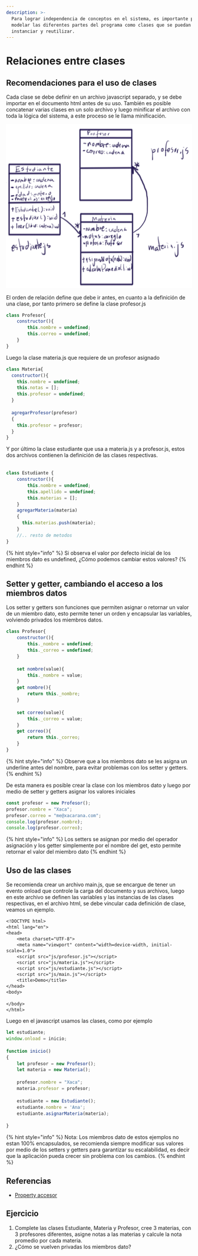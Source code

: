```yaml
---
description: >-
  Para lograr independencia de conceptos en el sistema, es importante poder
  modelar las diferentes partes del programa como clases que se puedan
  instanciar y reutilizar.
---
```


# Relaciones entre clases

## Recomendaciones para el uso de clases

Cada clase se debe definir en un archivo javascript separado, y se debe importar en el documento html antes de su uso. También es posible concatenar varias clases en un solo archivo y luego minificar el archivo con toda la lógica del sistema, a este proceso se le llama minificación.

![Diagrama de clases relacionadas](../.gitbook/assets/imagen%20%2841%29.png)

El orden de relación define que debe ir antes, en cuanto a la definición de una clase, por tanto primero se define la clase profesor.js

```javascript
class Profesor{
    constructor(){
        this.nombre = undefined;
        this.correo = undefined;
    }
}
```

Luego la clase materia.js que requiere de un profesor asignado

```javascript
class Materia{
  constructor(){
    this.nombre = undefined;
    this.notas = [];
    this.profesor = undefined;
  }
  
  agregarProfesor(profesor)
  {
    this.profesor = profesor;
  }
}
```

Y por último la clase estudiante que usa a materia.js y a profesor.js, estos dos archivos contienen la definición de las clases respectivas.

```javascript

class Estudiante {
    constructor(){
        this.nombre = undefined;
        this.apellido = undefined;
        this.materias = [];
    }
    agregarMateria(materia)
    {
      this.materias.push(materia);
    }
    //.. resto de metodos
}
```

{% hint style="info" %}
Si observa el valor por defecto inicial de los miembros dato es undefined, ¿Cómo podemos cambiar estos valores?
{% endhint %}

## Setter y getter, cambiando el acceso a los miembros datos

Los setter y getters son funciones que permiten asignar o retornar un valor de un miembro dato, esto permite tener un orden y encapsular las variables, volviendo privados los miembros datos.

```javascript
class Profesor{
    constructor(){
        this._nombre = undefined;
        this._correo = undefined;
    }
    
    set nombre(value){
        this._nombre = value;
    }
    get nombre(){
        return this._nombre;
    }
    
    set correo(value){
        this._correo = value;
    }
    get correo(){
        return this._correo;
    }
}
```

{% hint style="info" %}
Observe que a los miembros dato se les asigna un underline antes del nombre, para evitar problemas con los setter y getters.
{% endhint %}

De esta manera es posible crear la clase con los miembros dato y luego por medio de setter   y getters asignar los valores iniciales

```javascript
const profesor = new Profesor();
profesor.nombre = "Xaca";
profesor.correo = "me@xacarana.com";
console.log(profesor.nombre);
console.log(profesor.correo);
```

{% hint style="info" %}
Los setters se asignan por medio del operador asignación y los getter simplemente por el nombre del get, esto permite retornar el valor del miembro dato
{% endhint %}

## Uso de las clases

Se recomienda crear un archivo main.js, que se encargue de tener un evento onload que controle la carga del documento y sus archivos, luego en este archivo se definen las variables y las instancias de las clases respectivas, en el archivo html, se debe vincular cada definición de clase, veamos un ejemplo.

```markup
<!DOCTYPE html>
<html lang="en">
<head>
	<meta charset="UTF-8">
	<meta name="viewport" content="width=device-width, initial-scale=1.0">
	<script src="js/profesor.js"></script>
	<script src="js/materia.js"></script>
	<script src="js/estudiante.js"></script>
	<script src="js/main.js"></script>
	<title>Demo</title>
</head>
<body>
	
</body>
</html>
```

Luego en el javascript usamos las clases, como por ejemplo

```javascript
let estudiante;
window.onload = inicio;

function inicio()
{
    let profesor = new Profesor();
    let materia = new Materia();
    
    profesor.nombre = "Xaca";
    materia.profesor = profesor;
    
    estudiante = new Estudiante();
    estudiante.nombre = 'Ana';
    estudiante.asignarMateria(materia);
    
}
```

{% hint style="info" %}
Nota: Los miembros dato de estos ejemplos no estan 100% encapsulados, se recomienda siempre modificar sus valores por medio de los setters y getters para garantizar su escalabilidad, es decir que la aplicación pueda crecer sin problema con los cambios.
{% endhint %}

## Referencias

* [Property accesor](https://javascript.info/property-accessors)

## Ejercicio

1. Complete las clases Estudiante, Materia y Profesor, cree 3 materias, con 3 profesores diferentes, asigne notas a las materias y calcule la nota promedio por cada materia.
2. ¿Cómo se vuelven privadas los miembros dato?

